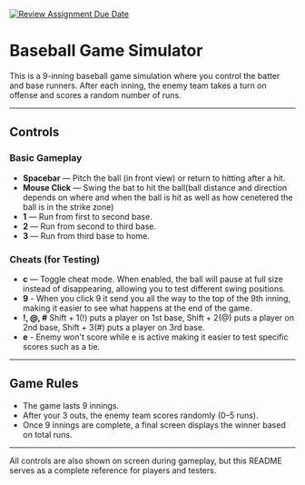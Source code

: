 [![Review Assignment Due Date](https://classroom.github.com/assets/deadline-readme-button-22041afd0340ce965d47ae6ef1cefeee28c7c493a6346c4f15d667ab976d596c.svg)](https://classroom.github.com/a/YxXKqIeT)

#  Baseball Game Simulator

This is a 9-inning baseball game simulation where you control the batter and base runners. After each inning, the enemy team takes a turn on offense and scores a random number of runs.

---

## Controls

### Basic Gameplay
- **Spacebar** — Pitch the ball (in front view) or return to hitting after a hit.
- **Mouse Click** — Swing the bat to hit the ball(ball distance and direction depends on where and when the ball is hit as well as how cenetered the ball is in the strike zone)
- **1** — Run from first to second base.
- **2** — Run from second to third base.
- **3** — Run from third base to home.

### Cheats (for Testing)
- **c** — Toggle cheat mode. When enabled, the ball will pause at full size instead of disappearing, allowing you to test different swing positions.
- **9** - When you click 9 it send you all the way to the top of the 9th inning, making it easier to see what happens at the end of the game.
- **!, @, #** Shift + 1(!) puts a player on 1st base, Shift + 2(@) puts a player on 2nd base, Shift + 3(#) puts a player on 3rd base.
- **e** - Enemy won't score while e is active making it easier to test specific scores such as a tie.
---

## Game Rules

- The game lasts 9 innings.
- After your 3 outs, the enemy team scores randomly (0–5 runs).
- Once 9 innings are complete, a final screen displays the winner based on total runs.

---

All controls are also shown on screen during gameplay, but this README serves as a complete reference for players and testers.
